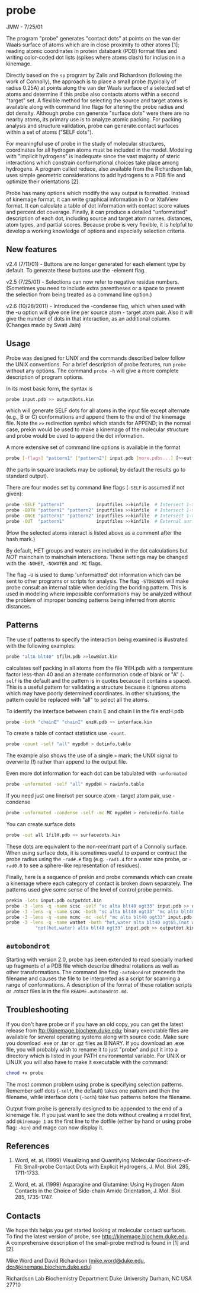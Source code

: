 # probe
JMW - 7/25/01

The program "probe" generates "contact dots" at points on the van der Waals
surface of atoms which are in close proximity to other atoms [1]; reading
atomic coordinates in protein databank (PDB) format files and writing
color-coded dot lists (spikes where atoms clash) for inclusion in a
kinemage.

Directly based on the `sp` program by Zalis and Richardson (following the
work of Connolly), the approach is to place a small probe (typically of
radius 0.25A) at points along the van der Waals surface of a selected set
of atoms and determine if this probe also contacts atoms within a second
"target" set. A flexible method for selecting the source and target atoms
is available along with command line flags for altering the probe radius
and dot density. Although probe can generate "surface dots" were there are
no nearby atoms, its primary use is to analyze atomic packing. For packing
analysis and structure validation, probe can generate contact surfaces
within a set of atoms ("SELF dots").

For meaningful use of probe in the study of molecular structures,
coordinates for all hydrogen atoms must be included in the model. Modeling
with "implicit hydrogens" is inadequate since the vast majority of steric
interactions which constrain conformational choices take place among
hydrogens. A program called reduce, also available from the Richardson lab,
uses simple geometric considerations to add hydrogens to a PDB file and
optimize their orientations [2].

Probe has many options which modify the way output is formatted. Instead of
kinemage format, it can write graphical information in O or XtalView format.
It can calculate a table of dot information with contact score values and
percent dot coverage. Finally, it can produce a detailed "unformatted"
description of each dot, including source and target atom names, distances,
atom types, and partial scores. Because probe is very flexible, it is
helpful to develop a working knowledge of options and especially selection
criteria.

## New features
v2.4 (7/11/01) - Buttons are no longer generated for each element type
                 by default. To generate these buttons use the -element flag.

v2.5 (7/25/01) - Selections can now refer to negative residue numbers.
                 (Sometimes you need to include extra parentheses or a
         space to prevent the selection from being treated as
         a command line option.)

v2.6 (10/28/2011) - Introduced the -condense flag, which when used with the -u option
                    will give one line per source atom - target atom pair. Also it will give
                    the number of dots in that interaction, as an additional column.
            (Changes made by Swati Jain)

## Usage
Probe was designed for UNIX and the commands described below follow the
UNIX conventions. For a brief description of probe features, run `probe`
without any options. The command `probe -h` will give a more complete
description of program options.

In its most basic form, the syntax is

```bash
probe input.pdb >> outputDots.kin
```

which will generate SELF dots for all atoms in the input file except
alternate (e.g., B or C) conformations and append them to the end of the
kinemage file. Note the `>>` redirection symbol which stands for APPEND;
in the normal case, prekin would be used to make a kinemage of the
molecular structure and probe would be used to append the dot information.

A more extensive set of command line options is available in the format

```bash
probe [-flags] "pattern1" ["pattern2"] input.pdb [more.pdbs...] [>>outfile]
```

(the parts in square brackets may be optional; by default the results go to
standard output).

There are four modes set by command line flags (`-SELF` is assumed if not given):

```bash
probe -SELF "pattern1"            inputfiles >>kinfile  # Intersect 1->1
probe -BOTH "pattern1" "pattern2" inputfiles >>kinfile  # Intersect 1->2 and 2->1
probe -ONCE "pattern1" "pattern2" inputfiles >>kinfile  # Intersect 1->2
probe -OUT  "pattern1"            inputfiles >>kinfile  # External surface
```

(How the selected atoms interact is listed above as a comment after the
hash mark.)

By default, HET groups and waters are included in the dot calculations
but *NOT* mainchain to mainchain interactions. These settings may be
changed with the `-NOHET`, `-NOWATER` and `-MC` flags.

The flag `-U` is used to dump 'unformatted' dot information which can
be sent to other programs or scripts for analysis. The flag `-STDBONDS`
will make probe consult an internal table when deciding the bonding
pattern. This is used in modeling where impossible conformations may
be analyzed without the problem of improper bonding patterns being
inferred from atomic distances.

## Patterns
The use of patterns to specify the interaction being examined is
illustrated with the following examples:

```bash
probe "altA blt40" 1filH.pdb >>lowBdot.kin
```

calculates self packing in all atoms from the file 1filH.pdb with a
temperature factor less-than 40 and an alternate conformation code of
blank or "A" (`-self` is the default and the pattern is in quotes because it
contains a space). This is a useful pattern for validating a structure
because it ignores atoms which may have poorly determined coordinates. In
other situations, the pattern could be replaced with "all" to select all
the atoms.

To identify the interface between chain E and chain I in the file enzH.pdb

```bash
probe -both "chainE" "chainI" enzH.pdb >> interface.kin
```

To create a table of contact statistics use `-count`.

```bash
probe -count -self "all" mypdbH > dotinfo.table
```

The example also shows the use of a single `>` mark; the UNIX signal to
overwrite (!) rather than append to the output file.

Even more dot information for each dot can be tabulated with `-unformated`

```bash
probe -unformated -self "all" mypdbH > rawinfo.table
```

If you need just one line/sot per source atom - target atom pair, use -condense

```bash
probe -unformated -condense -self -mc MC mypdbH > reducedinfo.table
```

You can create surface dots

```bash
probe -out all 1filH.pdb >> surfacedots.kin
```

These dots are equivalent to the non-reentrant part of a Connolly surface.
When using surface dots, it is sometimes useful to expand or contract
the probe radius using the `-rad#.#` flag (e.g. `-rad1.4` for a water size probe,
or `-rad0.0` to see a sphere-like representation of residues).

Finally, here is a sequence of prekin and probe commands which can create
a kinemage where each category of contact is broken down separately. The
patterns used give some sense of the level of control probe permits.

```bash
prekin -lots input.pdb outputdot.kin
probe -3 -lens -q -name scsc -self "sc alta blt40 ogt33" input.pdb >> outputdot.kin
probe -3 -lens -q -name scmc -both "sc alta blt40 ogt33" "mc alta blt40 ogt33" input.pdb >> outputdot.kin
probe -3 -lens -q -name mcmc -mc -self "mc alta blt40 ogt33" input.pdb >> outputdot.kin
probe -3 -lens -q -name wathet -both "het,water alta blt40 ogt65,(not water ogt33)" \
           "not(het,water) alta blt40 ogt33" input.pdb >> outputdot.kin
```

## `autobondrot`

Starting with version 2.0, probe has been extended to read specially marked
up fragments of a PDB file which describe dihedral rotations as well as
other transformations. The command line flag `-autobondrot` preceeds the
filename and causes the file to be interpreted as a script for scanning
a range of conformations. A description of the format of these rotation
scripts or .rotscr files is in the file `README.autobondrot.md`.

## Troubleshooting

If you don't have probe or if you have an old copy, you can get the latest
release from ftp://kinemage.biochem.duke.edu; binary executable files are
available for several operating systems along with source code. Make sure
you download .exe or .tar or .gz files as BINARY. If you download an .exe
file, you will probably wish to rename it to just "probe" and put it into
a directory which is listed in your PATH environmental variable. For UNIX
or LINUX you will also have to make it executable with the command:
```bash
chmod +x probe
```

The most common problem using probe is specifying selection patterns.
Remember self dots (`-self`, the default) takes one pattern and then
the filename, while interface dots (`-both`) take two patterns before
the filename.

Output from probe is generally designed to be appended to the end of a
kinemage file. If you just want to see the dots without creating a
model first, add `@kinemage 1` as the first line to the dotfile (either
by hand or using probe flag: `-kin`) and mage can now display it.

## References

1) Word, et. al. (1999) Visualizing and Quantifying Molecular
   Goodness-of-Fit: Small-probe Contact Dots with Explicit Hydrogens,
   J. Mol. Biol. 285, 1711-1733.

2) Word, et. al. (1999) Asparagine and Glutamine: Using Hydrogen Atom
   Contacts in the Choice of Side-chain Amide Orientation, J. Mol. Biol.
   285, 1735-1747.

## Contacts

We hope this helps you get started looking at molecular contact surfaces.
To find the latest version of probe, see http://kinemage.biochem.duke.edu.
A comprehensive description of the small-probe method is found in [1] and
[2].

Mike Word and David Richardson
(mike.word@duke.edu, dcr@kinemage.biochem.duke.edu)

Richardson Lab
Biochemistry Department
Duke University
Durham, NC USA 27710
